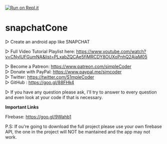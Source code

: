 [![Run on Repl.it](https://repl.it/badge/github/SimCoderYoutube/SnapchatClone)](https://repl.it/github/SimCoderYoutube/SnapchatClone)
# snapchatCone

▷ Create an android app like SNAPCHAT

▷ Full Video Tutorial Playlist here: https://www.youtube.com/watch?v=CNyIUFGumNA&list=PLxabZQCAe5fjMRCDY8OUXoPnhQ2AiaM05 <br />

▷ Become a Patreon: https://www.patreon.com/simpleCoder<br />
▷ Donate with PayPal: https://www.paypal.me/simcoder<br />
▷ Twitter: https://twitter.com/S1mpleCoder<br />
▷ GitHub : https://goo.gl/88FHk4<br />

▷ If you have any question please ask, I'll try to answer to every question and even look at your code if that is necessary.


**Important Links**

FIrebase: https://goo.gl/9Wahb1<br />

P.S: If ou're going to download the full project please use your own firebase API, the one in the project will NOT be mantained and the app may not work.
